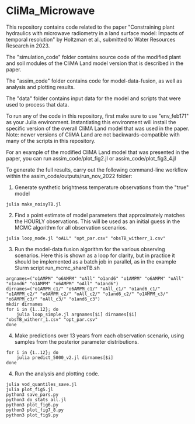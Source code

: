 # CliMa_Microwave
This repository contains code related to the paper "Constraining plant hydraulics with microwave radiometry in a land surface model: Impacts of temporal resolution" by Holtzman et al., submitted to Water Resources Research in 2023.

The "simulation_code" folder contains source code of the modified plant and soil modules of the CliMA Land model version that is described in the paper.

The "assim_code" folder contains code for model-data-fusion, as well as analysis and plotting results.

The "data" folder contains input data for the model and scripts that were used to process that data.

To run any of the code in this repository, first make sure to use "env_feb171" as your Julia environment. Instantiating this environment will install the specific version of the overall CliMA Land model that was used in the paper. Note: newer versions of CliMA Land are not backwards-compatible with many of the scripts in this repository.

For an example of the modified CliMA Land model that was presented in the paper, you can run assim_code/plot_fig2.jl or assim_code/plot_fig3_4.jl

To generate the full results, carry out the following command-line workflow within the assim_code/outputs/run_nov_2022 folder:

1. Generate synthetic brightness temperature observations from the "true" model

```
julia make_noisyTB.jl
```

2. Find a point estimate of model parameters that approximately matches the HOURLY observations. This will be used as an initial guess in the MCMC algorithm for all observation scenarios.

```
julia loop_mode.jl "oALL" "opt_par.csv" "obsTB_witherr_1.csv"
```

3. Run the model-data fusion algorithm for the various observing scenarios. Here this is shown as a loop for clarity, but in practice it should be implemented as a batch job in parallel, as in the example Slurm script run_mcmc_shareTB.sh
```
argnames=("o1AMPM" "o6AMPM" "oAll" "o1and6" "o1AMPM" "o6AMPM" "oAll" "o1and6" "o1AMPM" "o6AMPM" "oAll" "o1and6")
dirnames=("o1AMPM_c1/" "o6AMPM_c1/" "oAll_c1/" "o1and6_c1/" "o1AMPM_c2/" "o6AMPM_c2/" "oAll_c2/" "o1and6_c2/" "o1AMPM_c3/" "o6AMPM_c3/" "oAll_c3/" "o1and6_c3")
mkdir dirnames
for i in {1..12}; do
	julia loop_simple.jl argnames[$i] dirnames[$i] "obsTB_witherr_1.csv" "opt_par.csv"
done
```
4. Make predictions over 13 years from each observation scenario, using samples from the posterior parameter distributions.
```
for i in {1..12}; do
	julia predict_5000_v2.jl dirnames[$i]
done
```
4. Run the analysis and plotting code.
```
julia vod_quantiles_save.jl
julia plot_fig5.jl
python3 save_pars.py
python3 do_stats_all.jl
python3 plot_fig6.py
python3 plot_fig7_8.py
python3 plot_fig9.py
```
